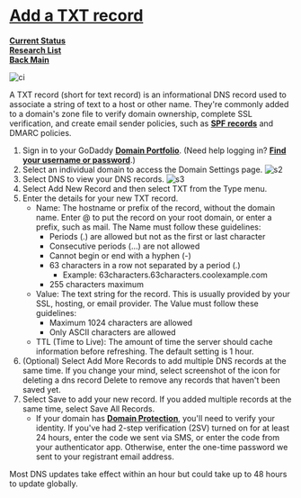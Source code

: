 # **[Add a TXT record](https://www.godaddy.com/help/add-a-txt-record-19232)**

**[Current Status](../../../development/status/weekly/current_status.md)**\
**[Research List](../../research_list.md)**\
**[Back Main](../../../README.md)**

![ci](https://www.godaddy.com/resources/ae/wp-content/uploads/sites/11/how-to-connect-your-domain-name-hosting-account.jpg?size=1920x0)

A TXT record (short for text record) is an informational DNS record used to associate a string of text to a host or other name. They're commonly added to a domain's zone file to verify domain ownership, complete SSL verification, and create email sender policies, such as **[SPF records](https://www.godaddy.com/help/add-an-spf-record-19218)** and DMARC policies.

1. Sign in to your GoDaddy **[Domain Portfolio](https://dcc.godaddy.com/control/portfolio)**. (Need help logging in? **[Find your username or password](https://www.godaddy.com/help/i-cant-sign-in-to-my-godaddy-account-19319)**.)
2. Select an individual domain to access the Domain Settings page.
    ![s2](https://images.ctfassets.net/7y9uzj0z4srt/3fePtruKyjtnYV6gajJMNY/0756bc261c28fac462b4a28a068a9f59/image-domains-11-select-single-domain.png)
3. Select DNS to view your DNS records.
    ![s3](https://images.ctfassets.net/7y9uzj0z4srt/AzpZ76eX9ukVPPqwfNYcA/8d13d01b3f5175a51966ee6546ae45a8/image-domains-37-select-dns-tab.png)
4. Select Add New Record and then select TXT from the Type menu.
5. Enter the details for your new TXT record.
    - Name: The hostname or prefix of the record, without the domain name. Enter @ to put the record on your root domain, or enter a prefix, such as mail. The Name must follow these guidelines:
        - Periods (.) are allowed but not as the first or last character
        - Consecutive periods (…) are not allowed
        - Cannot begin or end with a hyphen (-)
        - 63 characters in a row not separated by a period (.)
            - Example: 63characters.63characters.coolexample.com
        - 255 characters maximum
    - Value: The text string for the record. This is usually provided by your SSL, hosting, or email provider. The Value must follow these guidelines:
        - Maximum 1024 characters are allowed
        - Only ASCII characters are allowed
    - TTL (Time to Live): The amount of time the server should cache information before refreshing. The default setting is 1 hour.
6. (Optional) Select Add More Records to add multiple DNS records at the same time. If you change your mind, select screenshot of the icon for deleting a dns record Delete to remove any records that haven't been saved yet.
7. Select Save to add your new record. If you added multiple records at the same time, select Save All Records.
    - If your domain has **[Domain Protection](https://www.godaddy.com/help/what-is-domain-protection-32311)**, you'll need to verify your identity. If you've had 2-step verification (2SV) turned on for at least 24 hours, enter the code we sent via SMS, or enter the code from your authenticator app. Otherwise, enter the one-time password we sent to your registrant email address.

Most DNS updates take effect within an hour but could take up to 48 hours to update globally.
